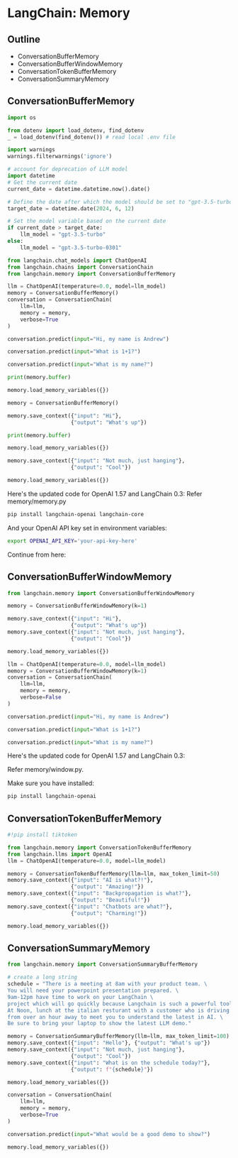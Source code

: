 # LangChain: Memory

## Outline
* ConversationBufferMemory
* ConversationBufferWindowMemory
* ConversationTokenBufferMemory
* ConversationSummaryMemory

## ConversationBufferMemory


```python
import os

from dotenv import load_dotenv, find_dotenv
_ = load_dotenv(find_dotenv()) # read local .env file

import warnings
warnings.filterwarnings('ignore')
```


```python
# account for deprecation of LLM model
import datetime
# Get the current date
current_date = datetime.datetime.now().date()

# Define the date after which the model should be set to "gpt-3.5-turbo"
target_date = datetime.date(2024, 6, 12)

# Set the model variable based on the current date
if current_date > target_date:
    llm_model = "gpt-3.5-turbo"
else:
    llm_model = "gpt-3.5-turbo-0301"
```


```python
from langchain.chat_models import ChatOpenAI
from langchain.chains import ConversationChain
from langchain.memory import ConversationBufferMemory
```


```python
llm = ChatOpenAI(temperature=0.0, model=llm_model)
memory = ConversationBufferMemory()
conversation = ConversationChain(
    llm=llm,
    memory = memory,
    verbose=True
)
```


```python
conversation.predict(input="Hi, my name is Andrew")
```


```python
conversation.predict(input="What is 1+1?")
```


```python
conversation.predict(input="What is my name?")
```


```python
print(memory.buffer)
```


```python
memory.load_memory_variables({})
```


```python
memory = ConversationBufferMemory()
```


```python
memory.save_context({"input": "Hi"},
                    {"output": "What's up"})
```


```python
print(memory.buffer)
```


```python
memory.load_memory_variables({})
```


```python
memory.save_context({"input": "Not much, just hanging"},
                    {"output": "Cool"})
```


```python
memory.load_memory_variables({})
```

Here's the updated code for OpenAI 1.57 and LangChain 0.3:
Refer memory/memory.py

```bash
pip install langchain-openai langchain-core
```

And your OpenAI API key set in environment variables:
```bash
export OPENAI_API_KEY='your-api-key-here'
```

Continue from here:

## ConversationBufferWindowMemory


```python
from langchain.memory import ConversationBufferWindowMemory
```


```python
memory = ConversationBufferWindowMemory(k=1)
```


```python
memory.save_context({"input": "Hi"},
                    {"output": "What's up"})
memory.save_context({"input": "Not much, just hanging"},
                    {"output": "Cool"})

```


```python
memory.load_memory_variables({})
```


```python
llm = ChatOpenAI(temperature=0.0, model=llm_model)
memory = ConversationBufferWindowMemory(k=1)
conversation = ConversationChain(
    llm=llm,
    memory = memory,
    verbose=False
)
```


```python
conversation.predict(input="Hi, my name is Andrew")
```


```python
conversation.predict(input="What is 1+1?")
```


```python
conversation.predict(input="What is my name?")
```

Here's the updated code for OpenAI 1.57 and LangChain 0.3:

Refer memory/window.py.

Make sure you have installed:
```bash
pip install langchain-openai
```

## ConversationTokenBufferMemory


```python
#!pip install tiktoken
```


```python
from langchain.memory import ConversationTokenBufferMemory
from langchain.llms import OpenAI
llm = ChatOpenAI(temperature=0.0, model=llm_model)
```


```python
memory = ConversationTokenBufferMemory(llm=llm, max_token_limit=50)
memory.save_context({"input": "AI is what?!"},
                    {"output": "Amazing!"})
memory.save_context({"input": "Backpropagation is what?"},
                    {"output": "Beautiful!"})
memory.save_context({"input": "Chatbots are what?"},
                    {"output": "Charming!"})
```


```python
memory.load_memory_variables({})
```

## ConversationSummaryMemory


```python
from langchain.memory import ConversationSummaryBufferMemory
```


```python
# create a long string
schedule = "There is a meeting at 8am with your product team. \
You will need your powerpoint presentation prepared. \
9am-12pm have time to work on your LangChain \
project which will go quickly because Langchain is such a powerful tool. \
At Noon, lunch at the italian resturant with a customer who is driving \
from over an hour away to meet you to understand the latest in AI. \
Be sure to bring your laptop to show the latest LLM demo."

memory = ConversationSummaryBufferMemory(llm=llm, max_token_limit=100)
memory.save_context({"input": "Hello"}, {"output": "What's up"})
memory.save_context({"input": "Not much, just hanging"},
                    {"output": "Cool"})
memory.save_context({"input": "What is on the schedule today?"},
                    {"output": f"{schedule}"})
```


```python
memory.load_memory_variables({})
```


```python
conversation = ConversationChain(
    llm=llm,
    memory = memory,
    verbose=True
)
```


```python
conversation.predict(input="What would be a good demo to show?")
```


```python
memory.load_memory_variables({})
```


